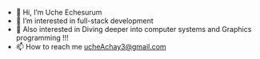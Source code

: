 - 👋 Hi, I’m Uche Echesurum
- 👀 I’m interested in full-stack development 
- 💞️ Also interested in Diving deeper into computer systems and Graphics programming !!!
- 📫 How to reach me ucheAchay3@gmail.com

<!---
Achay009/Achay009 is a ✨ special ✨ repository because its `README.md` (this file) appears on your GitHub profile.
You can click the Preview link to take a look at your changes.
- 🌱 I’m currently learning Devops and Graphics Programming
--->
